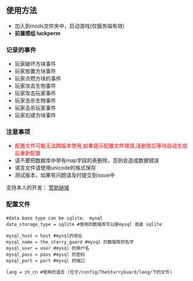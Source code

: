 
## 使用方法
- 加入到mods文件夹中，启动游戏(仅服务端有效)
- **前置模组 luckperm**



### 记录的事件
- 玩家破坏方块事件
- 玩家放置方块事件
- 玩家点燃方块的事件
- 玩家攻击生物事件
- 玩家攻击玩家事件
- 玩家击杀生物事件
- 玩家击杀玩家事件
- 玩家右键方块事件

### **注意事项**
- <font color = "red">配置文件可能无法跨版本使用,如果提示配置文件错误,请删除后等待自动生成后重新配置</font>
- 请不要把数据库中带有map字段的表删除，否则会造成数据错误
- 语言文件请使用unicode的格式保存
- 测试版本，如果有问题请及时提交到issue中

支持本人的开发： [赞助链接](https://afdian.net/a/StarryLandServer)

### 配置文件
~~~
#data base type can be sqlite、 mysql
data_storage_type = sqlite #使用的数据库可以是mysql 或者 sqlite

mysql_host = host #mysql的地址
mysql_name = the_starry_guard #mysql 的数据库的名字
mysql_user = user #mysql 的用户名
mysql_pass = pass #mysql 的密码
mysql_port = port #mysql 的端口

lang = zh_cn #使用的语言 (位于/config/TheStarryGuard/lang/下的文件)
~~~